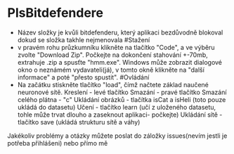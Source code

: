 # PlsBitdefendere 
- Název složky je kvůli bitdefenderu, který aplikaci bezdůvodně blokoval dokud se složka takhle nejmenovala
#Stažení
- v pravém rohu průzkumníku klikněte na tlačítko "Code", a ve výběru zvolte "Download Zip".
Počkejte na dokončení stahování +-70mb, extrahuje .zip a spusťte "hmm.exe". Windows může zobrazit dialogové okno o neznámém vydavateli(já), v tomto okně klikněte na "další informace" a poté "přesto spustit".
#Ovládání
 - Na začátku stiskněte tlačítko "load", čímž načtete základ naučené neuronové sítě.
Kreslení - levé tlačítko
Smazání - pravé tlačítko
Smazání celého plátna - "c"
Ukládání obrázků - tlačítka isCat a isHeli (toto pouze ukládá do datasetu)
Učení - tlačítko learn (učí z uloženého datasetu, tohle může trvat dlouho a zaseknout aplikaci- počkejte)
Ukládání sítě - tlačítko save (ukládá strukturu sítě a  váhy)

Jakékoliv problémy a otázky můžete poslat do záložky issues(nevím jestli je potřeba přihlášeni) nebo přímo mě 
